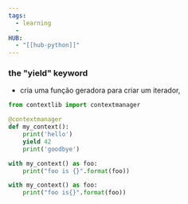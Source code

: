 ```yaml
---
tags:
  - learning
  - 
HUB:
  - "[[hub-python]]"
---
```

### the "yield" keyword
- cria uma função geradora para criar um iterador,  

```python
from contextlib import contextmanager

@contextmanager
def my_context():
    print('hello')
    yield 42
    print('goodbye')

with my_context() as foo:
    print("foo is {}".format(foo))

```

```python
with my_context() as foo:
	print("foo is{}".format(foo))
```